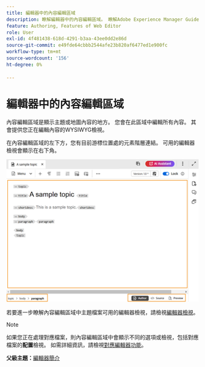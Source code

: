 ```yaml
---
title: 編輯器中的內容編輯區域
description: 瞭解編輯器中的內容編輯區域。 瞭解Adobe Experience Manager Guides中的編輯器介面和功能。
feature: Authoring, Features of Web Editor
role: User
exl-id: 4f481438-618d-4291-b3aa-43ee0dd2e86d
source-git-commit: e49fde64cbbb2544afe23b820af6477ed1e900fc
workflow-type: tm+mt
source-wordcount: '156'
ht-degree: 0%

---
```


# 編輯器中的內容編輯區域

內容編輯區域是顯示主題或地圖內容的地方。 您會在此區域中編輯所有內容。 其會提供您正在編輯內容的WYSIWYG檢視。

在內容編輯區域的左下方，您有目前游標位置處的元素階層連結。 可用的編輯器檢視會顯示在右下角。

![](images/content-editing-area.png)

若要進一步瞭解內容編輯區域中主題檔案可用的編輯器檢視，請檢視[編輯器檢視](./web-editor-views.md)。

>[!NOTE]
>
> 如果您正在處理對應檔案，則內容編輯區域中會顯示不同的選項或檢視，包括對應檔案的&#x200B;**配置**&#x200B;檢視。 如需詳細資訊，請檢視[對應編輯器功能](./map-editor-advanced-map-editor.md)。

**父級主題：**&#x200B;[&#x200B;編輯器簡介](web-editor.md)
